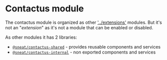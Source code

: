 # Contactus module

The contactus module is organized as other ['../extensions'](../extensions) modules.
But it's not an "_extension_" as it's not a module that can be enabled or disabled.

As other modules it has 2 libraries:

- [`@sneat/contactus-shared`](shared) - provides reusable components and services
- [`@sneat/contactus-internal`](internal) - non exported components and services
